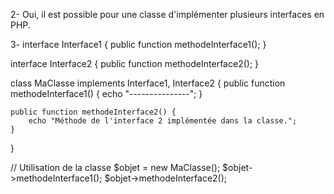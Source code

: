 2- Oui, il est possible pour une classe d'implémenter plusieurs interfaces en PHP.

3-
interface Interface1 {
public function methodeInterface1();
}

interface Interface2 {
public function methodeInterface2();
}

class MaClasse implements Interface1, Interface2 {
public function methodeInterface1() {
echo "---------------";
}

    public function methodeInterface2() {
        echo "Méthode de l'interface 2 implémentée dans la classe.";
    }

}

// Utilisation de la classe
$objet = new MaClasse();
$objet->methodeInterface1();
$objet->methodeInterface2();
